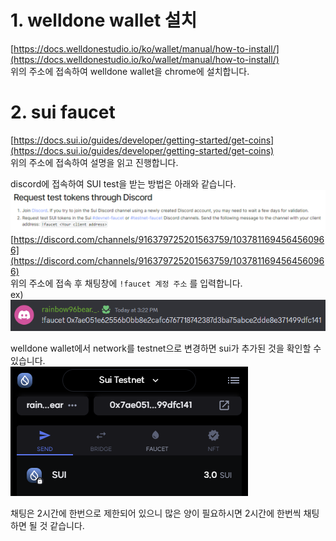 # 1. welldone wallet 설치
[https://docs.welldonestudio.io/ko/wallet/manual/how-to-install/](https://docs.welldonestudio.io/ko/wallet/manual/how-to-install/)   
위의 주소에 접속하여 welldone wallet을 chrome에 설치합니다.


# 2. sui faucet
[https://docs.sui.io/guides/developer/getting-started/get-coins](https://docs.sui.io/guides/developer/getting-started/get-coins)   
위의 주소에 접속하여 설명을 읽고 진행합니다.   

discord에 접속하여 SUI test을 받는 방법은 아래와 같습니다.   
<img src="/assets/Pasted image 20240403125441.png">   
[https://discord.com/channels/916379725201563759/1037811694564560966](https://discord.com/channels/916379725201563759/1037811694564560966)   
위의 주소에 접속 후 채팅창에 `!faucet 계정 주소` 를 입력합니다.   
ex) <img src="/assets/Pasted image 20240402153531.png">   

welldone wallet에서 network를 testnet으로 변경하면 sui가 추가된 것을 확인할 수 있습니다.   
<img src="/assets/Pasted image 20240403125457.png">

채팅은 2시간에 한번으로 제한되어 있으니 많은 양이 필요하시면 2시간에 한번씩 채팅하면 될 것 같습니다.
